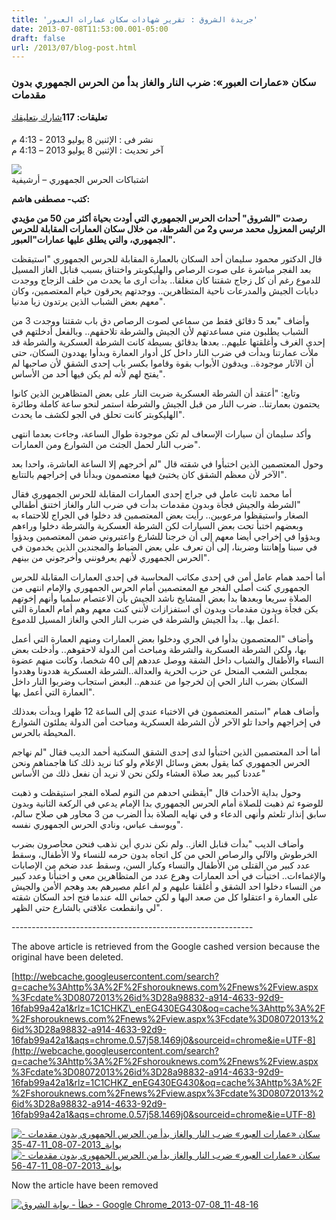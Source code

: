 ```yaml
---
title: 'جريدة الشروق : تقرير شهادات سكان عمارات العبور'
date: 2013-07-08T11:53:00.001-05:00
draft: false
url: /2013/07/blog-post.html
---
```


### سكان «عمارات العبور»: ضرب النار والغاز بدأ من الحرس الجمهوري بدون مقدمات

**تعليقات: 117**[شارك بتعليقك](http://shorouknews.com/news/view.aspx?cdate=08072013&id=28a98832-a914-4633-92d9-16fab99a42a1#Comments)

####   
نشر فى : الإثنين 8 يوليو 2013 - 4:13 م  
آخر تحديث : الإثنين 8 يوليو 2013 – 4:13 م

![](http://shorouknews.com/uploadedimages/Sections/Egypt/Eg-Politics/original/eshtbakat-1618.jpg)  
اشتباكات الحرس الجمهوري – أرشيفية

**كتب- مصطفى هاشم:**

**رصدت "الشروق" أحداث الحرس الجمهوري التي أودت بحياة أكثر من 50 من مؤيدي الرئيس المعزول محمد مرسي و2 من الشرطة، من خلال سكان العمارات المقابلة للحرس الجمهوري، والتي يطلق عليها عمارات"العبور".**

قال الدكتور محمود سليمان أحد السكان بالعمارة المقابلة للحرس الجمهوري "استيقظت بعد الفجر مباشرة على صوت الرصاص والهليكوبتر واختناق بسبب قنابل الغاز المسيل للدموع رغم أن كل زجاج شقتنا كان مغلقا.. بدأت ارى ما يحدث من خلف الزجاج ووجدت دبابات الجيش والمدرعات ناحية المتظاهرين.. ووجدتهم يحرقون خيام المعتصمين، وكان معهم بعض الشباب الذين يرتدون زيا مدنيا".

وأضاف "بعد 5 دقائق فقط من سماعي لصوت الرصاص دق باب شقتنا ووجدت 3 من الشباب يطلبون مني مساعدتهم لأن الجيش والشرطة تلاحقهم.. وبالفعل أدخلتهم في إحدى الغرف وأغلقتها عليهم.. بعدها بدقائق بسيطة كانت الشرطة العسكرية والشرطة قد ملأت عمارتنا وبدأت في ضرب النار داخل كل أدوار العمارة وبدأوا يهددون السكان، حتى أن الآثار موجودة.. ويدقون الأبواب بقوة وقاموا بكسر باب إحدى الشقق لأن صاحبها لم يفتح لهم لأنه لم يكن فيها أحد من الأساس".

وتابع: "أعتقد أن الشرطة العسكرية ضربت النار على بعض المتظاهرين الذين كانوا يحتمون بعمارتنا.. ضرب النار من قبل الجيش والشرطة استمر لنحو ساعة كاملة وطائرة الهليكوبتر كانت تحلق في الجو لكشف ما يحدث".

وأكد سليمان أن سيارات الإسعاف لم تكن موجودة طوال الساعة، وجاءت بعدما انتهى ضرب النار لحمل الجثث من الشوارع ومن العمارات".

وحول المعتصمين الذين اختبأوا في شقته قال "لم أخرجهم إلا الساعة العاشرة، واحدا بعد الآخر لأن معظم الشقق كان يختبئ فيها معتصمون وبدأنا في إخراجهم بالتتابع".

أما محمد ثابت عامل في جراج إحدى العمارات المقابلة للحرس الجمهوري فقال "الشرطة والجيش فجأة وبدون مقدمات بدأت في ضرب النار والغاز اختنق أطفالي الصغار واستيقظوا مرعوبين.. رأيت بعض المعتصمين قد دخلوا في الجراج للاحتماء به وبعضهم اختبأ تحت بعض السيارات لكن الشرطة العسكرية والشرطة دخلوا وراءهم وبدؤوا في إخراجي أيضا معهم إلى أن خرجنا للشارع واعتبروني ضمن المعتصمين وبدؤوا في سبنا وإهانتنا وضربنا، إلى أن تعرف علي بعض الضباط والمجندين الذين يخدمون في الحرس الجمهوري لأنهم يعرفونني وأخرجوني من بينهم".

أما أحمد همام عامل أمن في إحدى مكاتب المحاسبة في إحدى العمارات المقابلة للحرس الجمهوري كنت أصلي الفجر مع المعتصمين أمام الحرس الجمهوري والإمام انتهى من الصلاة سريعا وبعدها بدأ بعض المشايخ ناشد الجيش بأن الاعتصام سلميا وأنهم إخوتهم بكن فجأة وبدون مقدمات وبدون أي استفزازات لأنني كنت معهم وهم أمام العمارة التي أعمل بها.. بدأ الجيش والشرطة في ضرب النار الحي والغاز المسيل للدموع.

وأضاف "المعتصمون بدأوا في الجري ودخلوا بعض العمارات ومنهم العمارة التي أعمل بها، ولكن الشرطة العسكرية والشرطة ومباحث أمن الدولة لاحقوهم.. وأدخلت بعض النساء والأطفال والشباب داخل الشقة ووصل عددهم إلى 40 شخصا، وكانت منهم عضوة بمجلس الشعب المنحل عن حزب الحرية والعدالة..الشرطة العسكرية هددونا وهددوا السكان بضرب النار الحي إن لخرجوا من عندهم.. البعض استجاب وضربوا النار داخل العمارة التي أعمل بها".

وأضاف همام "استمر المعتصمون في الاختباء عندي إلى الساعة 12 ظهرا وبدأت بعدذلك في إخراجهم واحدا تلو الآخر لأن الشرطة العسكرية ومباحث أمن الدولة يملئون الشوارع المحيطة بالحرس.

أما أحد المعتصمين الذين اختبأوا لدى إحدى الشقق السكنية أحمد الديب فقال "لم نهاجم الحرس الجمهوري كما يقول بعض وسائل الإعلام ولو كنا نريد ذلك كنا هاجمناهم ونحن عددنا كبير بعد صلاة العشاء ولكن نحن لا نريد أن نفعل ذلك من الأساس"

وحول بداية الأحداث قال "أيقظني احدهم من النوم لصلاه الفجر استيقظت و ذهبت للوضوء ثم ذهبت للصلاة أمام الحرس الجمهوري بدا الإمام يدعي في الركعة الثانية وبدون سابق إنذار تلعثم وأنهى الدعاء و في نهايه الصلاة بدأ الضرب من 3 محاور هي صلاح سالم، ويوسف عباس، ونادي الحرس الجمهوري نفسه".

وأضاف الديب "بدأت قنابل الغاز.. ولم نكن ندري أين نذهب فنحن محاصرون بضرب الخرطوش والآلي والرصاص الحي من كل اتجاه بدون حرمه للنساء ولا الأطفال، وسقط عدد كبير من القتلى من الأطفال والنساء وكبار السن، وسقط عدد ضخم من الإصابات والإغماءات.. اختبأت في أحد العمارات وهرع عدد من المتظاهرين معي و اختبأنا وعدد كبير من النساء دخلوا احد الشقق و أغلقنا عليهم و لم اعلم مصيرهم بعد وهجم الأمن والجيش على العمارة و اعتقلوا كل من صعد اليها و لكن حماني الله عندما فتح احد السكان شقته لي وانقطعت علاقتي بالشارع حتي الظهر".

\------------------------------------------------------------

The above article is retrieved from the Google cashed version because the original have been deleted.

[http://webcache.googleusercontent.com/search?q=cache%3Ahttp%3A%2F%2Fshorouknews.com%2Fnews%2Fview.aspx%3Fcdate%3D08072013%26id%3D28a98832-a914-4633-92d9-16fab99a42a1&rlz=1C1CHKZ\_enEG430EG430&oq=cache%3Ahttp%3A%2F%2Fshorouknews.com%2Fnews%2Fview.aspx%3Fcdate%3D08072013%26id%3D28a98832-a914-4633-92d9-16fab99a42a1&aqs=chrome.0.57j58.1469j0&sourceid=chrome&ie=UTF-8](http://webcache.googleusercontent.com/search?q=cache%3Ahttp%3A%2F%2Fshorouknews.com%2Fnews%2Fview.aspx%3Fcdate%3D08072013%26id%3D28a98832-a914-4633-92d9-16fab99a42a1&rlz=1C1CHKZ_enEG430EG430&oq=cache%3Ahttp%3A%2F%2Fshorouknews.com%2Fnews%2Fview.aspx%3Fcdate%3D08072013%26id%3D28a98832-a914-4633-92d9-16fab99a42a1&aqs=chrome.0.57j58.1469j0&sourceid=chrome&ie=UTF-8)

[![سكان «عمارات العبور» ضرب النار والغاز بدأ من الحرس الجمهوري بدون مقدمات - بوابة_2013-07-08_11-47-35](https://blogger.googleusercontent.com/img/b/R29vZ2xl/AVvXsEiiN1qU0CyUT5F_cdElO0kNMnxgNh3B9HUic9NirUvWs7_pcRspt6phOwxvMunVkfkj_7OKZ083QBW9HQhib0OVHpWkTjZ8Nez2fEWkS6KElcbsYEv57RMdehkA07nv86-NkMz2aqu_Rg/*%252520-%252520%252528H%252527%252528%252529_2013-07-08_11-47-35_thumb%25255B2%25255D.png?imgmax=800 "سكان «عمارات العبور» ضرب النار والغاز بدأ من الحرس الجمهوري بدون مقدمات - بوابة_2013-07-08_11-47-35")](https://blogger.googleusercontent.com/img/b/R29vZ2xl/AVvXsEgx0XfhSuvnCbXsQjVQfQfgtNyZu7KAbY4WhRki0EQwsKqIwwWb1CEBAM98Kkj2GZaEOeidBbWQ4WjEJDoNq_l18HKMiSj9Gh3Zf1jraaAbwMeuXbJrA8JCUOW5lcju3Us0EX-WO1q0EQ/s1600-h/E%252527*%252520-%252520%252528H%252527%252528%252529_2013-07-08_11-47-35%25255B4%25255D.png)[![سكان «عمارات العبور» ضرب النار والغاز بدأ من الحرس الجمهوري بدون مقدمات - بوابة_2013-07-08_11-47-56](https://blogger.googleusercontent.com/img/b/R29vZ2xl/AVvXsEiToXLAhp8xlIDtGD-u03HjXfoL0XFJL1CueAQlyd7kJhVmus-dUIyiyTOHEk6LMoh9oPIo67Ju_4QI-WkyescHpyUHMKz2XiNeN3gR31lpoele7AYs1UOVCwuMOvGTd7aZpnQmXhQ6Dw/*%252520-%252520%252528H%252527%252528%252529_2013-07-08_11-47-56_thumb%25255B2%25255D.png?imgmax=800 "سكان «عمارات العبور» ضرب النار والغاز بدأ من الحرس الجمهوري بدون مقدمات - بوابة_2013-07-08_11-47-56")](https://blogger.googleusercontent.com/img/b/R29vZ2xl/AVvXsEi_rI4VxE3kFalUQnh1SszuTzD01PNMtu3dJuHRGjRjz_QrJG44oiYyQxlR9KMtGtuIXDmKshIzxiNZUzIOxKpWALQo2I9QbPQCzOUm_Ql7aUKq4pBQ0ZvlEJej3YU0Yz-ZTnTI6v5d5A/s1600-h/E%252527*%252520-%252520%252528H%252527%252528%252529_2013-07-08_11-47-56%25255B4%25255D.png)

Now the article have been removed

[![خطأ - بوابة الشروق - Google Chrome_2013-07-08_11-48-16](https://blogger.googleusercontent.com/img/b/R29vZ2xl/AVvXsEiwJoqquEBvbaT8XQBw2m3O6hRNrF7a1IbWDk9aWzrLJeS0ymcL79v_p1i0l5_DV38aMbWM7ypvJcD6tuGHI09najkP7JECKp8cgnZ87ZL5IvAUlBDqorFOiw1Pyl-ozO5LhPAsJfNjXg/?imgmax=800 "خطأ - بوابة الشروق - Google Chrome_2013-07-08_11-48-16")](https://blogger.googleusercontent.com/img/b/R29vZ2xl/AVvXsEjF_VgRwh7E17EJ30W3As3omsLbVBIHymmhxeuIvC7f9g0dmSIkOb_ONkbyVWIdv2BN5oCJlUZ5ivHrx0DePL2dROJCMSBBcrrcPJjlaEHhSVDbHkDWd_w8TyGSNQ9hkCd3moq7YPyZRg/s1600-h/.7%252523%252520-%252520%252528H%252527%252528%252529%252520%252527D41HB%252520-%252520Google%252520Chrome_2013-07-08_11-48-16%25255B2%25255D.png)